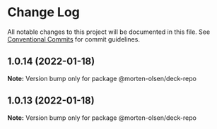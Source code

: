 # Change Log

All notable changes to this project will be documented in this file.
See [Conventional Commits](https://conventionalcommits.org) for commit guidelines.

## 1.0.14 (2022-01-18)

**Note:** Version bump only for package @morten-olsen/deck-repo





## 1.0.13 (2022-01-18)

**Note:** Version bump only for package @morten-olsen/deck-repo
